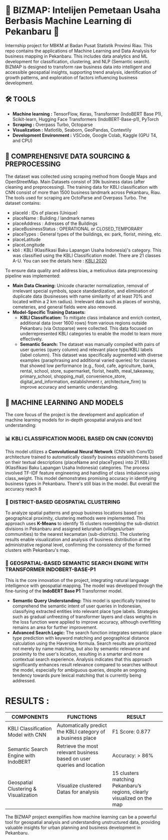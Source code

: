 # 📌 **BIZMAP: Intelijen Pemetaan Usaha Berbasis Machine Learning di Pekanbaru** 📌
Internship project for MBKM at Badan Pusat Statistik Provinsi Riau. This repo contains the applications of Machine Learning and Data Analysis for business mapping in Pekanbaru. This includes data analytics and ML development for classification, clustering, and NLP (Semantic search). BIZMAP is designed to transform raw business data into intelligent and accessible geospatial insights, supporting trend analysis, identification of growth patterns, and exploration of factors influencing business development.

## 🛠 TOOLS
* **Machine learning :** TensorFlow, Keras, Transformer (IndoBERT Base P1), Scikit-learn, Hugging Face Transformers (IndoBERT-Base-p1), PyTorch
* **Scraping :** Overpass Turbo, Octoparse
* **Visualization :** Matlotlib, Seaborn, GeoPandas, Contextily
* **Development Environment :** VSCode, Google Colab, Kaggle (GPU T4, and CPU)


## 📁  COMPREHENSIVE DATA SOURCING & PREPROCESSING
The dataset was collected using scraping method from Google Maps and OpenStreetMap.
Main Datasets consist of 39k business datas (after cleaning and preprocessing).
The training data for KBLI classification with CNN consist of more than 1500 business landmark across Pekanbaru, Riau.
The tools used for scraping are OctoParse and Overpass Turbo.
The dataset contains:
* placeId : IDs of places (Unique)
* placeName : Building / landmark names
* placeAddress : Adresses of the Buildings
* placeBusinessStatus : OPERATIONAL or CLOSED_TEMPORARY
* placeTypes : General types of the buildings, ex: park, florist, mining, etc.
* placeLatitude
* placeLongitude
* kbli : KBLI (Klasifikasi Baku Lapangan Usaha Indonesia)'s category. This was classified using the KBLI Classification model. There are 21 classes A-U. You can see the details here : [KBLI 2020](https://oss.go.id/informasi/kbli-berbasis-risiko)

To ensure data quality and address bias, a meticulous data preprocessing pipeline was implemented:
* **Main Data Cleaning:** Unicode character normalization, removal of irrelevant special symbols, space standardization, and elimination of duplicate data (businesses with name similarity of at least 70% and located within a 2 km radius). Irrelevant data such as places of worship, cemeteries, and general fields were also removed.
* **Model-Specific Training Datasets:**
  * **KBLI Classification:** To mitigate class imbalance and enrich context, additional data (over 1600 rows) from various regions outside Pekanbaru (via Octoparse) were collected. This data focused on underrepresented KBLI categories to enable the model to learn more effectively.
  * **Semantic Search:** The dataset was manually compiled with pairs of user queries (query column) and relevant place type/KBLI labels (label column). This dataset was specifically augmented with diverse examples (paraphrasing and additional varied queries) for classes that showed low performance (e.g., food, cafe, agriculture, bank, rental, school, store, supermarket, florist, health, meal_takeaway, primary_school, shopping_mall, convenience_store, digital_and_information, establishment r, architecture_firm) to improve accuracy and semantic understanding.

## 🧠 MACHINE LEARNING AND MODELS
The core focus of the project is the development and application of machine learning models for in-depth geospatial analysis and text understanding:

### 📊 KBLI CLASSIFICATION MODEL BASED ON CNN (CONV1D)
This model utilizes a **Convolutional Neural Network** (CNN with Conv1D) architecture trained to automatically classify business establishments based on their textual descriptions (placeName and placeTypes) into 21 KBLI (Klasifikasi Baku Lapangan Usaha Indonesia) categories. The process involved TF-IDF feature engineering and handling of class imbalance using class_weight. This model demonstrates promising accuracy in identifying business types in Pekanbaru. There's still bias in the model. But overall the accuracy reach 8

### 📍 DISTRICT-BASED GEOSPATIAL CLUSTERING
To analyze spatial patterns and group business locations based on geographical proximity, clustering methods were implemented. This approach uses **K-Means** to identify 15 clusters resembling the sub-district divisions in Pekanbaru and assigned kelurahan (villages/urban communities) to the nearest kecamatan (sub-districts). The clustering results enable visualization and analysis of business distribution at the administrative regional level, confirming the consistency of the formed clusters with Pekanbaru's map.

### 🔎 GEOSPATIAL-BASED SEMANTIC SEARCH ENGINE WITH TRANSFORMER INDOBERT-BASE-P1
This is the core innovation of the project, integrating natural language intelligence with geospatial mapping. The model was developed through the fine-tuning of the **IndoBERT Base P1** Transformer model.

* **Semantic Query Understanding:** This model is specifically trained to comprehend the semantic intent of user queries in Indonesian, classifying extracted entities into relevant place type labels. Strategies such as gradual unfreezing of transformer layers and class weights in the loss function were applied to improve accuracy, although overfitting remains an area for further improvement.
* **Advanced Search Logic:** The search function integrates semantic place type prediction with keyword matching and geographical distance calculation using the Haversine formula. Search results are prioritized not merely by name matching, but also by semantic relevance and proximity to the user's location, resulting in a smarter and more contextual search experience. Analysis indicates that this approach significantly enhances result relevance compared to searches without the model, especially for ambiguous queries, despite an ongoing tendency towards pure lexical matching that is currently being addressed.

# **RESULTS :**
| **COMPONENTS**                          | **FUNCTIONS**                                                            | **RESULT**                                                                  |
|----------------------------------------|--------------------------------------------------------------------------|------------------------------------------------------------------------------|
| KBLI Classification Model with CNN     | Automatically predict the KBLI category of a business place             | F1 Score:   0.877                                |
| Semantic Search Engine with IndoBERT   | Retrieve the most relevant business based on user queries and location  | Accuracy: > 86%             |
| Geospatial Clustering & Visualization  | Visualize clustered Datas for analysis       | 15 clusters matching Pekanbaru’s regions, clearly visualized on the map     |


The BIZMAP project exemplifies how machine learning can be a powerful tool for geospatial analysis and understanding unstructured data, providing valuable insights for urban planning and business development in Pekanbaru.
